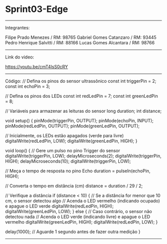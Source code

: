 # Sprint03-Edge

----------------------------------------------------------------------------

Integrantes:

Filipe Prado Menezes / RM: 98765
Gabriel Gomes Catanzaro / RM: 93445
Pedro Henrique Salvitti / RM: 88166
Lucas Gomes Alcantara / RM: 98766

----------------------------------------------------------------------------

Link do video:

https://youtu.be/cmT4lsS0cRY

----------------------------------------------------------------------------

Código:
// Defina os pinos do sensor ultrassônico
const int triggerPin = 2;
const int echoPin = 3;

// Defina os pinos dos LEDs
const int redLedPin = 7;
const int greenLedPin = 8;

// Variáveis para armazenar as leituras do sensor
long duration;
int distance;

void setup() {
  pinMode(triggerPin, OUTPUT);
  pinMode(echoPin, INPUT);
  pinMode(redLedPin, OUTPUT);
  pinMode(greenLedPin, OUTPUT);

  // Inicialmente, os LEDs estão apagados (verde para livre)
  digitalWrite(redLedPin, LOW);
  digitalWrite(greenLedPin, HIGH);
}

void loop() {
  // Gere um pulso no pino Trigger do sensor
  digitalWrite(triggerPin, LOW);
  delayMicroseconds(2);
  digitalWrite(triggerPin, HIGH);
  delayMicroseconds(10);
  digitalWrite(triggerPin, LOW);

  // Meça o tempo de resposta no pino Echo
  duration = pulseIn(echoPin, HIGH);

  // Converta o tempo em distância (cm)
  distance = duration / 29 / 2;

  // Verifique a distância
  if (distance < 10) {
    // Se a distância for menor que 10 cm, o sensor detectou algo
    // Acenda o LED vermelho (indicando ocupado) e apague o LED verde
    digitalWrite(redLedPin, HIGH);
    digitalWrite(greenLedPin, LOW);
  } else {
    // Caso contrário, o sensor não detectou nada
    // Acenda o LED verde (indicando livre) e apague o LED vermelho
    digitalWrite(greenLedPin, HIGH);
    digitalWrite(redLedPin, LOW);
  }

  delay(1000); // Aguarde 1 segundo antes de fazer outra medição
}

----------------------------------------------------------------------------
